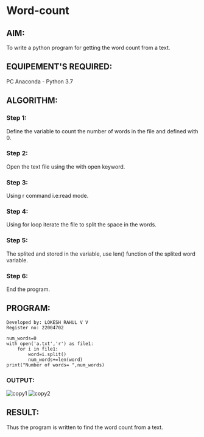 # Word-count
## AIM:
To write a python program for getting the word count from a text.
## EQUIPEMENT'S REQUIRED: 
PC
Anaconda - Python 3.7
## ALGORITHM: 
### Step 1:
 Define the variable to count the number of words in the file and defined with 0.
### Step 2: 
 Open the text file using the with open keyword.
### Step 3: 
Using r command i.e:read mode.
### Step 4:  
Using for loop iterate the file to split the space in the words.
### Step 5: 
The splited and stored in the variable, use len() function of the splited word variable.
### Step 6: 
End the program.
## PROGRAM:
```
Developed by: LOKESH RAHUL V V
Register no: 22004702

num_words=0
with open('a.txt','r') as file1:         
    for i in file1:
        word=i.split()
        num_words+=len(word)
print("Number of words= ",num_words)
```
### OUTPUT:

![copy1](https://user-images.githubusercontent.com/118423842/214761948-cc5cda70-7421-4fee-981f-bdc3bb0f0452.jpg)
![copy2](https://user-images.githubusercontent.com/118423842/214761976-862d340f-5ec5-47d4-9627-226d6978d878.jpg)

## RESULT:
Thus the program is written to find the word count from a text.
